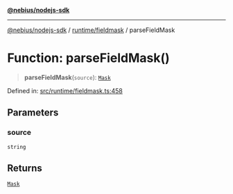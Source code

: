[**@nebius/nodejs-sdk**](../../../README.md)

---

[@nebius/nodejs-sdk](../../../README.md) / [runtime/fieldmask](../README.md) / parseFieldMask

# Function: parseFieldMask()

> **parseFieldMask**(`source`): [`Mask`](../classes/Mask.md)

Defined in: [src/runtime/fieldmask.ts:458](https://github.com/nebius/nodejs-sdk/blob/b305f8e478cb0251c26d73900b264b3bd9a5cc58/src/runtime/fieldmask.ts#L458)

## Parameters

### source

`string`

## Returns

[`Mask`](../classes/Mask.md)
